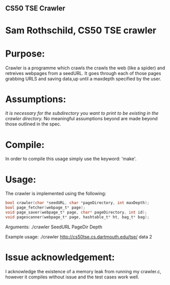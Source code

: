 ## CS50 TSE Crawler
# Sam Rothschild, CS50 TSE crawler

# Purpose:
Crawler is a programme which crawls the crawls the web (like a spider) and retreives webpages from a seedURL. It goes through each of those pages grabbing URLS and saving data,up until a maxdepth specified by the user.

# Assumptions:
*It is necessary for the subdirectory you want to print to be existing in the crawler directory.* No meaningful assumptions beyond are made beyond those outlined in the spec.

# Compile:
In order to compile this usage simply use the keyword: 'make'.

# Usage: 
The crawler is implemented using the following:
```c
bool crawler(char *seedURL, char *pageDirectory, int maxDepth);
bool page_fetcher(webpage_t* page);
void page_saver(webpage_t* page, char* pageDirectory, int id);
void pagescanner(webpage_t* page, hashtable_t* ht, bag_t* bag);
```

Arguments: ./crawler SeedURL PageDir Depth

Example usage: ./crawler http://cs50tse.cs.dartmouth.edu/tse/ data 2

# Issue acknowledgement:
I acknowledge the existence of a memory leak from running my crawler.c, however it compiles without issue and the test cases work well.
